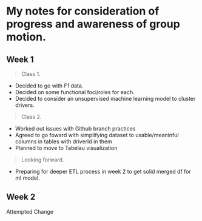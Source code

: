 # My notes for consideration of progress and awareness of group motion.

## Week 1
>Class 1.  
* Decided to go with F1 data. 
* Decided on some functional foci/roles for each.  
* Decided to consider an unsupervised machine learning model to cluster drivers.
>Class 2. 
* Worked out issues with Github branch practices
* Agreed to go foward with simplifying dataset to usable/meaninful columns in tables with driverId in them
* Planned to move to Tabelau visualization
>Looking forward.
* Preparing for deeper ETL process in week 2 to get solid merged df for ml model.

## Week 2
Attempted Change

